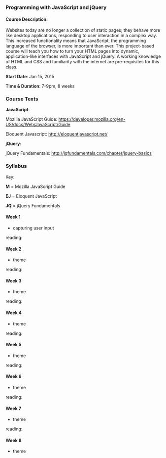 ### Programming with JavaScript and jQuery
#### Course Description:

Websites today are no longer a collection of static pages; they behave more like desktop applications, responding to user interaction in a complex way. This increased functionality means that JavaScript, the programming language of the browser, is more important than ever. This project-based course will teach you how to turn your HTML pages into dynamic, application-like interfaces with JavaScript and jQuery. A working knowledge of HTML and CSS and familiarity with the internet are pre-requisites for this class. 

**Start Date**: Jan 15, 2015

**Time & Duration**: 7-9pm, 8 weeks


### Course Texts

**JavaScript**: 

Mozilla JavaScript Guide: https://developer.mozilla.org/en-US/docs/Web/JavaScript/Guide

Eloquent Javascript: http://eloquentjavascript.net/

**jQuery**:

jQuery Fundamentals: http://jqfundamentals.com/chapter/jquery-basics

### Syllabus

Key:

**M** = Mozilla JavaScript Guide

**EJ** = Eloquent JavaScript

**JQ** = jQuery Fundamentals

#### Week 1
+ capturing user input

reading: 

#### Week 2
+ theme 

reading: 

#### Week 3
+ theme 

reading: 

#### Week 4
+ theme 

reading: 

#### Week 5
+ theme

reading: 

#### Week 6
+ theme

reading: 

#### Week 7
+ theme

reading: 

#### Week 8
+ theme


